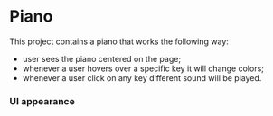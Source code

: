 # Piano

This project contains a piano that works the following way:

- user sees the piano centered on the page;
- whenever a user hovers over a specific key it will change colors;
- whenever a user click on any key different sound will be played.

### UI appearance
